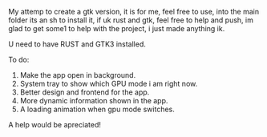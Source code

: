 My attemp to create a gtk version, it is for me, feel free to use, into the main folder its an sh to install it, if uk rust and gtk, feel free to help and push, im glad to get some1 to help with the project, i just made anything ik.


U need to have RUST and GTK3 installed.

To do:

1. Make the app open in background.
2. System tray to show which GPU mode i am right now.
3. Better design and frontend for the app.
4. More dynamic information shown in the app.
5. A loading animation when gpu mode switches.


A help would be apreciated!
